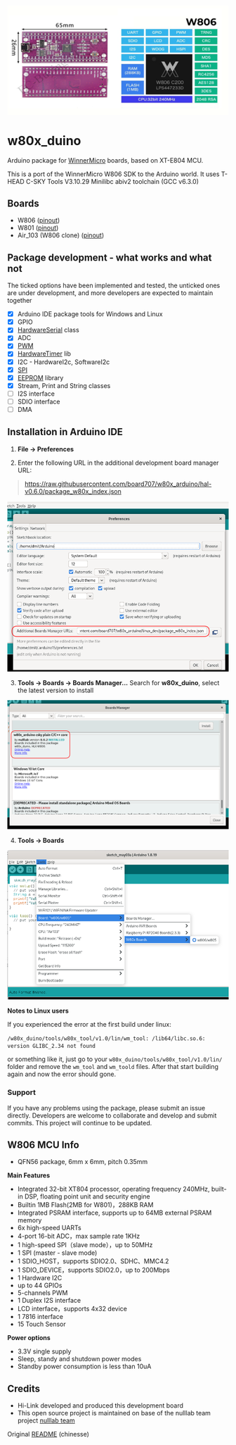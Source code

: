 ![](doc/rect7811.png)
# w80x_duino
Arduino package for [WinnerMicro](http://www.winnermicro.com/) boards, based on XT-E804 MCU.

This is a port of the WinnerMicro W806 SDK to the Arduino world. It uses T-HEAD C-SKY Tools V3.10.29 Minilibc abiv2 toolchain (GCC v6.3.0)

## Boards

- W806 ([pinout](doc/W806_pinout.png)) 
- W801 ([pinout](doc/W801_pinout.png)) 
- Air_103 (W806 clone) ([pinout](doc/Air103_pinout.png)) 

## Package development - what works and what not

The ticked options have been implemented and tested, the unticked ones are under development, and more developers are expected to maintain together

- [x] Arduino IDE package tools for Windows and Linux 
- [x] GPIO
- [x] [HardwareSerial](cores/w806/HardwareSerial.md) class
- [x] ADC
- [x] [PWM](doc/PWM.md)
- [x] [HardwareTimer](libraries/HardwareTimer/Readme.md) lib
- [x] I2C - HardwareI2c, SoftwareI2c
- [x] [SPI](doc/SPI.md)
- [x] [EEPROM](libraries/EEPROM/Readme.md) library
- [x] Stream, Print and String classes
- [ ] I2S interface
- [ ] SDIO interface
- [ ] DMA 

## Installation in Arduino IDE

1. **File -> Preferences**

2. Enter the following URL in the additional development board manager URL:

> https://raw.githubusercontent.com/board707/w80x_arduino/hal-v0.6.0/package_w80x_index.json

![](doc/arduino_preferences.png)

3. **Tools -> Boards -> Boards Manager...**
Search for **w80x_duino**, select the latest version to install 

![board_manager](doc/board_manager.png)

4. **Tools -> Boards**

![](doc/board_select.png)

**Notes to Linux users**

If you experienced the error at the first build under linux:

`/w80x_duino/tools/w80x_tool/v1.0/lin/wm_tool: /lib64/libc.so.6: version GLIBC_2.34 not found `

or something like it, just go to your `w80x_duino/tools/w80x_tool/v1.0/lin/` folder and remove the `wm_tool` and `wm_toold` files.
After that start building again and now the error should gone.

### Support
If you have any problems using the package, please submit an issue directly. Developers are welcome to collaborate and develop and submit commits. This project will continue to be updated.

## W806 MCU Info

 - QFN56 package, 6mm x 6mm, pitch 0.35mm

**Main Features**

- Integrated 32-bit XT804 processor, operating frequency 240MHz, built-in DSP, floating point unit and security engine
- Builtin 1MB Flash(2MB for W801)，288KB RAM
- Integrated PSRAM interface, supports up to 64MB external PSRAM memory
- 6x high-speed UARTs
- 4-port 16-bit ADC，max sample rate 1KHz
- 1 high-speed SPI（slave mode），up to 50MHz
- 1 SPI (master - slave mode)
- 1 SDIO_HOST，supports SDIO2.0、SDHC、MMC4.2
- 1 SDIO_DEVICE，supports SDIO2.0，up to 200Mbps
- 1 Hardware I2C 
- up to 44 GPIOs
- 5-channels PWM
- 1 Duplex I2S interface
- LCD interface，supports 4x32 device
- 1 7816 interface
- 15 Touch Sensor

**Power options**

- 3.3V single supply
- Sleep, standy and shutdown power modes
- Standby power consumption is less than 10uA


## Credits
- Hi-Link developed and produced this development board
- This open source project is maintained on base of the nulllab team project [nulllab team](https://github.com/nulllaborg)


Original [README](README_ch.md) (chinesse)

